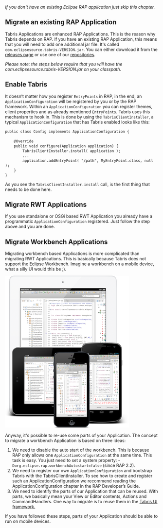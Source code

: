 _If you don't have an existing Eclipse RAP application just skip this chapter._

## Migrate an existing RAP Application

Tabris Applications are enhanced RAP Applications. This is the reason why Tabris depends on RAP. If you have an existing RAP Application, this means that you will need to add one additional jar file. It's called `com.eclipsesource.tabris-VERSION.jar`. You can either download it from the [releases page](https://github.com/eclipsesource/tabris/releases) or use one of our [repositories](https://eclipsesource.com/products/tabris/eclipse-rap-documentation/repositories/).

_Please note: the steps below require that you will have the com.eclipsesource.tabris-VERSION.jar on your classpath._

## Enable Tabris

It doesn’t matter how you register `EntryPoints` in RAP, in the end, an `ApplicationConfiguration` will be registered by you or by the RAP framework. Within an `ApplicationConfiguration` you can register themes, client properties and as already mentioned `EntryPoints`. Tabris uses this mechanism to hook in. This is done by using the `TabrisClientInstaller`, a typical `ApplicationConfiguration` that has Tabris enabled looks like this:

```
public class Config implements ApplicationConfiguration {

	@Override
	public void configure(Application application) {
		TabrisClientInstaller.install( application );
		...
		application.addEntryPoint( "/path", MyEntryPoint.class, null );
	}
}
```

As you see the `TabrisClientInstaller.install` call, is the first thing that needs to be done here.

## Migrate RWT Applications

If you use standalone or OSGi based RWT Application you already have a programmatic `ApplicationConfiguration` registered. Just follow the step above and you are done.

## Migrate Workbench Applications

Migrating workbench based Applications is more complicated than migrating RWT Applications. This is basically because Tabris does not support the Eclipse Workbench. Imagine a workbench on a mobile device, what a silly UI would this be ;).

![](images/migrate-workbench-applications.png)

Anyway, it's possible to re-use some parts of your Application. The concept to migrate a workbench Application is based on three ideas:

1. We need to disable the auto start of the workbench. This is because RAP only allows one `ApplicationConfiguration` at the same time. This task is easy. You just need to set a system property: -`Dorg.eclipse.rap.workbenchAutostart=false` (since RAP 2.2).
2. We need to register our own `ApplicationConfiguration` and bootstrap Tabris with the TabrisClientInstaller. To see how to create and register such an ApplicationConfiguration we recommend reading the ApplicationConfiguration chapter in the RAP Developer’s Guide.
3. We need to identify the parts of our Application that can be reused. With parts, we basically mean your View or Editor contents, Actions and CommandHandlers. One way to migrate is to reuse them in the [Tabris UI framework.](https://eclipsesource.com/products/tabris/eclipse-rap-documentation/tabris-ui/)

If you have followed these steps, parts of your Application should be able to run on mobile devices.
